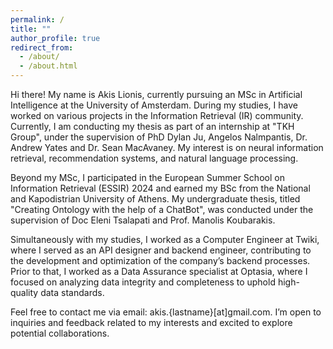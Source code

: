 ```yaml
---
permalink: /
title: ""
author_profile: true
redirect_from: 
  - /about/
  - /about.html
---
```


Hi there! My name is Akis Lionis, currently pursuing an MSc in Artificial Intelligence at the University of Amsterdam. During my studies, I have worked on various projects in the Information Retrieval (IR) community. Currently, I am conducting my thesis as part of an internship at "TKH Group", under the supervision of PhD Dylan Ju, Angelos Nalmpantis, Dr. Andrew Yates and Dr. Sean MacAvaney. My interest is on neural information retrieval, recommendation systems, and natural language processing.

Beyond my MSc, I participated in the European Summer School on Information Retrieval (ESSIR) 2024 and earned my BSc from the National and Kapodistrian University of Athens. My undergraduate thesis, titled "Creating Ontology with the help of a ChatBot", was conducted under the supervision of Doc Eleni Tsalapati and Prof. Manolis Koubarakis.

Simultaneously with my studies, I worked as a Computer Engineer at Twiki, where I served as an API designer and backend engineer, contributing to the development and optimization of the company’s backend processes. Prior to that, I worked as a Data Assurance specialist at Optasia, where I focused on analyzing data integrity and completeness to uphold high-quality data standards.

Feel free to contact me via email: akis.{lastname}[at]gmail.com. I’m open to inquiries and feedback related to my interests and excited to explore potential collaborations.

<!-- Hi there! I’m X, currently pursuing my MSc in Artificial Intellegence at the University of Amsterdam. I have worked in numerous projects during my MSc such as Global Embeddings in Learned Sparse Retrieval for Long Documents and many reproducibility projects based on recent papers in the IR community. I am corrently condacting my thesis as an interhsip in the company "TKH Group" under the supervision of PhD Dylan Ju, Angelos Nalmpantis, Dr. Andrew Yates and Dr. Sean MacAvaney. My research focuses on neural information retrieval, recommendation systems and natural language processing.

Asiade from my MSc, I have attended the European Summer School on Information Retrieval (ESSIR) 2024 and I finished my BCs at the National and Kapodestrian University of Athens condacting my thesis with the title "Creating Ontology with the help of a ChatBot" under the supervision of Doc Eleni Tsalapati and Prof. Manolis Koubarakis.

Simultatousnly, I worked as a Computer Engineer for company named Twiki as an API designer and engineer in order to setup the backend and processes of the company. Before that I worked as a Data Assurance for the company Optasia, where I analyzed data integrity and completeness at Optasia, ensuring high-quality data standards. 

My recent research interests revolve around representation learning and retrieval-augmented generation, encompassing:

Retrieval-enhanced machine learning
Enhanced information access
Knowledge/context management for multi-stage RAG
Retrieval-based language modeling via in-context learning
Neural information retrieval (text)
Out-of-domain dataset augmentation for weakly-supervised text retrieval
Unsupervised representation learning for domain-specific retrieval approaches
Specialized text ranking methods
Instruction-followed retrieval approaches for knowledge-intensive tasks
Passage re-ranking and candidate pruning
Interactive (conversational) search
End-to-end mixed-initiative response generation
Personalized open-domain conversational question answering

Feel free to contact me via email: akis.{lastname}[at]gmail.com. I’m open to inquiries and feedback related to my interests and excited to explore potential collaborations. -->



<!-- This is the front page of a website that is powered by the [Academic Pages template](https://github.com/academicpages/academicpages.github.io) and hosted on GitHub pages. [GitHub pages](https://pages.github.com) is a free service in which websites are built and hosted from code and data stored in a GitHub repository, automatically updating when a new commit is made to the repository. This template was forked from the [Minimal Mistakes Jekyll Theme](https://mmistakes.github.io/minimal-mistakes/) created by Michael Rose, and then extended to support the kinds of content that academics have: publications, talks, teaching, a portfolio, blog posts, and a dynamically-generated CV. You can fork [this template](https://github.com/academicpages/academicpages.github.io) right now, modify the configuration and markdown files, add your own PDFs and other content, and have your own site for free, with no ads!

A data-driven personal website
======
Like many other Jekyll-based GitHub Pages templates, Academic Pages makes you separate the website's content from its form. The content & metadata of your website are in structured markdown files, while various other files constitute the theme, specifying how to transform that content & metadata into HTML pages. You keep these various markdown (.md), YAML (.yml), HTML, and CSS files in a public GitHub repository. Each time you commit and push an update to the repository, the [GitHub pages](https://pages.github.com/) service creates static HTML pages based on these files, which are hosted on GitHub's servers free of charge.

Many of the features of dynamic content management systems (like Wordpress) can be achieved in this fashion, using a fraction of the computational resources and with far less vulnerability to hacking and DDoSing. You can also modify the theme to your heart's content without touching the content of your site. If you get to a point where you've broken something in Jekyll/HTML/CSS beyond repair, your markdown files describing your talks, publications, etc. are safe. You can rollback the changes or even delete the repository and start over - just be sure to save the markdown files! Finally, you can also write scripts that process the structured data on the site, such as [this one](https://github.com/academicpages/academicpages.github.io/blob/master/talkmap.ipynb) that analyzes metadata in pages about talks to display [a map of every location you've given a talk](https://academicpages.github.io/talkmap.html).

Getting started
======
1. Register a GitHub account if you don't have one and confirm your e-mail (required!)
1. Fork [this template](https://github.com/academicpages/academicpages.github.io) by clicking the "Use this template" button in the top right. 
1. Go to the repository's settings (rightmost item in the tabs that start with "Code", should be below "Unwatch"). Rename the repository "[your GitHub username].github.io", which will also be your website's URL.
1. Set site-wide configuration and create content & metadata (see below -- also see [this set of diffs](http://archive.is/3TPas) showing what files were changed to set up [an example site](https://getorg-testacct.github.io) for a user with the username "getorg-testacct")
1. Upload any files (like PDFs, .zip files, etc.) to the files/ directory. They will appear at https://[your GitHub username].github.io/files/example.pdf.  
1. Check status by going to the repository settings, in the "GitHub pages" section

Site-wide configuration
------
The main configuration file for the site is in the base directory in [_config.yml](https://github.com/academicpages/academicpages.github.io/blob/master/_config.yml), which defines the content in the sidebars and other site-wide features. You will need to replace the default variables with ones about yourself and your site's github repository. The configuration file for the top menu is in [_data/navigation.yml](https://github.com/academicpages/academicpages.github.io/blob/master/_data/navigation.yml). For example, if you don't have a portfolio or blog posts, you can remove those items from that navigation.yml file to remove them from the header. 

Create content & metadata
------
For site content, there is one markdown file for each type of content, which are stored in directories like _publications, _talks, _posts, _teaching, or _pages. For example, each talk is a markdown file in the [_talks directory](https://github.com/academicpages/academicpages.github.io/tree/master/_talks). At the top of each markdown file is structured data in YAML about the talk, which the theme will parse to do lots of cool stuff. The same structured data about a talk is used to generate the list of talks on the [Talks page](https://academicpages.github.io/talks), each [individual page](https://academicpages.github.io/talks/2012-03-01-talk-1) for specific talks, the talks section for the [CV page](https://academicpages.github.io/cv), and the [map of places you've given a talk](https://academicpages.github.io/talkmap.html) (if you run this [python file](https://github.com/academicpages/academicpages.github.io/blob/master/talkmap.py) or [Jupyter notebook](https://github.com/academicpages/academicpages.github.io/blob/master/talkmap.ipynb), which creates the HTML for the map based on the contents of the _talks directory).

**Markdown generator**

The repository includes [a set of Jupyter notebooks](https://github.com/academicpages/academicpages.github.io/tree/master/markdown_generator
) that converts a CSV containing structured data about talks or presentations into individual markdown files that will be properly formatted for the Academic Pages template. The sample CSVs in that directory are the ones I used to create my own personal website at stuartgeiger.com. My usual workflow is that I keep a spreadsheet of my publications and talks, then run the code in these notebooks to generate the markdown files, then commit and push them to the GitHub repository.

How to edit your site's GitHub repository
------
Many people use a git client to create files on their local computer and then push them to GitHub's servers. If you are not familiar with git, you can directly edit these configuration and markdown files directly in the github.com interface. Navigate to a file (like [this one](https://github.com/academicpages/academicpages.github.io/blob/master/_talks/2012-03-01-talk-1.md) and click the pencil icon in the top right of the content preview (to the right of the "Raw | Blame | History" buttons). You can delete a file by clicking the trashcan icon to the right of the pencil icon. You can also create new files or upload files by navigating to a directory and clicking the "Create new file" or "Upload files" buttons. 

Example: editing a markdown file for a talk
![Editing a markdown file for a talk](/images/editing-talk.png)

For more info
------
More info about configuring Academic Pages can be found in [the guide](https://academicpages.github.io/markdown/), the [growing wiki](https://github.com/academicpages/academicpages.github.io/wiki), and you can always [ask a question on GitHub](https://github.com/academicpages/academicpages.github.io/discussions). The [guides for the Minimal Mistakes theme](https://mmistakes.github.io/minimal-mistakes/docs/configuration/) (which this theme was forked from) might also be helpful. -->
